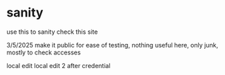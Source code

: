 # sanity
use this to sanity check this site

3/5/2025 make it public for ease of testing, nothing useful here, only junk, mostly to check accesses

local edit
local edit 2 after credential
